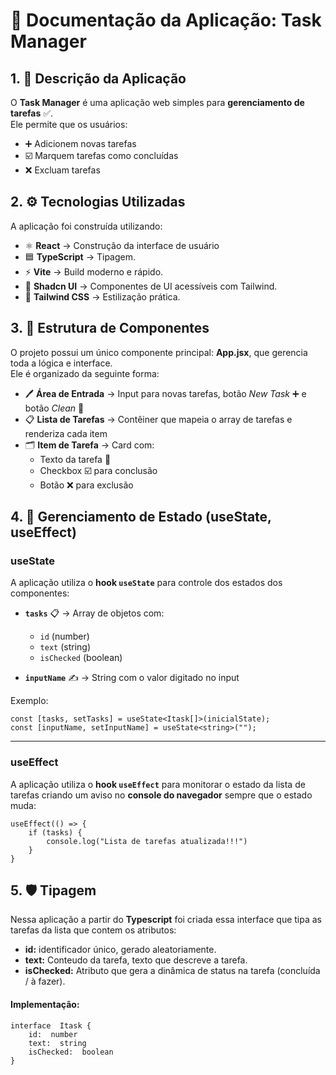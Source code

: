# 📑 Documentação da Aplicação: Task Manager  

## 1. 📝 Descrição da Aplicação  
O **Task Manager** é uma aplicação web simples para **gerenciamento de tarefas** ✅.  
Ele permite que os usuários:  
- ➕ Adicionem novas tarefas  
- ☑️ Marquem tarefas como concluídas  
- ❌ Excluam tarefas  
## 2. ⚙️ Tecnologias Utilizadas  
A aplicação foi construída utilizando:  

- ⚛️ **React** → Construção da interface de usuário  
- 🟦 **TypeScript** → Tipagem.
- ⚡ **Vite** → Build moderno e rápido.
- 🎨 **Shadcn UI** → Componentes de UI acessíveis com Tailwind.  
- 💨 **Tailwind CSS** → Estilização prática.

## 3. 🧩 Estrutura de Componentes  

O projeto possui um único componente principal: **App.jsx**, que gerencia toda a lógica e interface.  
Ele é organizado da seguinte forma:  

- 🖊️ **Área de Entrada** → Input para novas tarefas, botão *New Task* ➕ e botão *Clean* 🧹  
- 📋 **Lista de Tarefas** → Contêiner que mapeia o array de tarefas e renderiza cada item  
- 🗂️ **Item de Tarefa** → Card com:  
  - Texto da tarefa 📝  
  - Checkbox ☑️ para conclusão  
  - Botão ❌ para exclusão  


## 4. 🔄 Gerenciamento de Estado (useState, useEffect)  

### useState
A aplicação utiliza o **hook `useState`** para controle dos estados dos componentes:  

- **`tasks`** 📋 → Array de objetos com:  
  - `id` (number)  
  - `text` (string)  
  - `isChecked` (boolean)  

- **`inputName`** ✍️ → String com o valor digitado no input  

Exemplo:  

```tsx
const [tasks, setTasks] = useState<Itask[]>(inicialState);
const [inputName, setInputName] = useState<string>("");
````
---
### useEffect
A aplicação utiliza o **hook `useEffect`** para monitorar o estado da lista de tarefas
criando um aviso no **console do navegador** sempre que o estado muda:  
```tsx
useEffect(() => {
	if (tasks) {
		console.log("Lista de tarefas atualizada!!!")
	}
}
````
## 5. 🛡️ Tipagem
Nessa aplicação a partir do **Typescript** foi criada essa interface que tipa as tarefas da lista que contem os atributos:
- **id:** identificador único, gerado aleatoriamente.
- **text:** Conteudo da tarefa, texto que descreve a tarefa.
- **isChecked:** Atributo que gera a dinâmica de status na tarefa (concluída / à fazer).

#### Implementação:
```tsx
interface  Itask {
	id:  number
	text:  string
	isChecked:  boolean
}
````